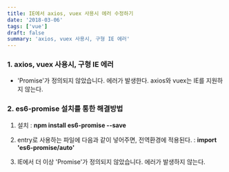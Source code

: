 ```yaml
---
title: IE에서 axios, vuex 사용시 에러 수정하기
date: '2018-03-06'
tags: ['vue']
draft: false
summary: 'axios, vuex 사용시, 구형 IE 에러'
---
```


### 1. axios, vuex 사용시, 구형 IE 에러

- 'Promise'가 정의되지 않았습니다. 에러가 발생한다. axios와 vuex는 IE를 지원하지 않는다.

### 2. es6-promise 설치를 통한 해결방법

1. 설치 : **npm install es6-promise --save**

2. entry로 사용하는 파일에 다음과 같이 넣어주면, 전역환경에 적용된다. : **import 'es6-promise/auto'**

3. IE에서 더 이상 'Promise'가 정의되지 않았습니다. 에러가 발생하지 않는다.
